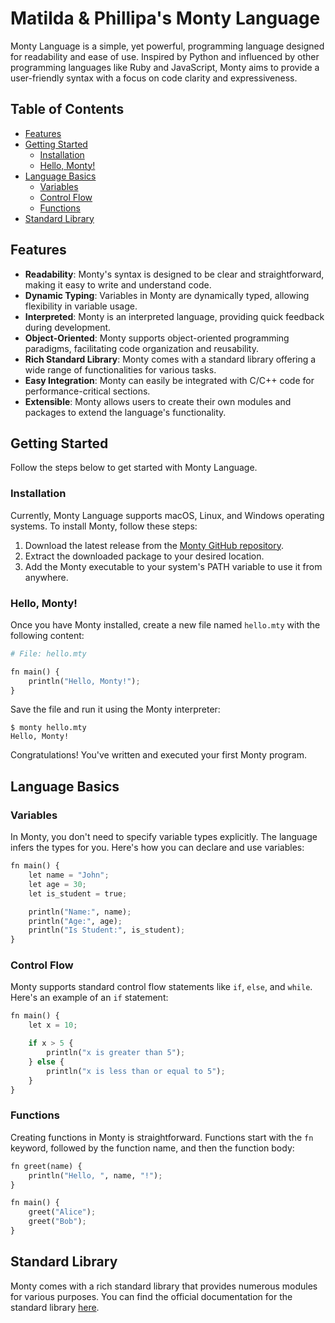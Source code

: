 # Matilda & Phillipa's Monty Language

Monty Language is a simple, yet powerful, programming language designed for readability and ease of use. Inspired by Python and influenced by other programming languages like Ruby and JavaScript, Monty aims to provide a user-friendly syntax with a focus on code clarity and expressiveness.

## Table of Contents

- [Features](#features)
- [Getting Started](#getting-started)
  - [Installation](#installation)
  - [Hello, Monty!](#hello-monty)
- [Language Basics](#language-basics)
  - [Variables](#variables)
  - [Control Flow](#control-flow)
  - [Functions](#functions)
- [Standard Library](#standard-library)

## Features

- **Readability**: Monty's syntax is designed to be clear and straightforward, making it easy to write and understand code.
- **Dynamic Typing**: Variables in Monty are dynamically typed, allowing flexibility in variable usage.
- **Interpreted**: Monty is an interpreted language, providing quick feedback during development.
- **Object-Oriented**: Monty supports object-oriented programming paradigms, facilitating code organization and reusability.
- **Rich Standard Library**: Monty comes with a standard library offering a wide range of functionalities for various tasks.
- **Easy Integration**: Monty can easily be integrated with C/C++ code for performance-critical sections.
- **Extensible**: Monty allows users to create their own modules and packages to extend the language's functionality.

## Getting Started

Follow the steps below to get started with Monty Language.

### Installation

Currently, Monty Language supports macOS, Linux, and Windows operating systems. To install Monty, follow these steps:

1. Download the latest release from the [Monty GitHub repository](https://github.com/monty-lang/monty).
2. Extract the downloaded package to your desired location.
3. Add the Monty executable to your system's PATH variable to use it from anywhere.

### Hello, Monty!

Once you have Monty installed, create a new file named `hello.mty` with the following content:

```python
# File: hello.mty

fn main() {
    println("Hello, Monty!");
}
```

Save the file and run it using the Monty interpreter:

```
$ monty hello.mty
Hello, Monty!
```

Congratulations! You've written and executed your first Monty program.

## Language Basics

### Variables

In Monty, you don't need to specify variable types explicitly. The language infers the types for you. Here's how you can declare and use variables:

```python
fn main() {
    let name = "John";
    let age = 30;
    let is_student = true;

    println("Name:", name);
    println("Age:", age);
    println("Is Student:", is_student);
}
```

### Control Flow

Monty supports standard control flow statements like `if`, `else`, and `while`. Here's an example of an `if` statement:

```python
fn main() {
    let x = 10;

    if x > 5 {
        println("x is greater than 5");
    } else {
        println("x is less than or equal to 5");
    }
}
```

### Functions

Creating functions in Monty is straightforward. Functions start with the `fn` keyword, followed by the function name, and then the function body:

```python
fn greet(name) {
    println("Hello, ", name, "!");
}

fn main() {
    greet("Alice");
    greet("Bob");
}
```

## Standard Library

Monty comes with a rich standard library that provides numerous modules for various purposes. You can find the official documentation for the standard library [here](https://monty-lang.org/docs/standard-library).
